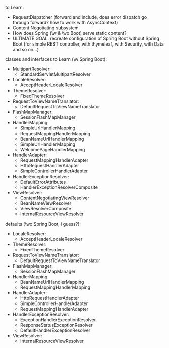 to Learn:
- RequestDispatcher (forward and include, does error dispatch go through forward? how to work with AsyncContext)
- Content Negotiating subsystem
- How does Spring (\w & \wo Boot) serve static content?
- ULTIMATE GOAL: recreate configuration of Spring Boot without Spring Boot (for simple REST controller, with thymeleaf, with Security, with Data and so on...)

classes and interfaces to Learn (\w Spring Boot):

- MultipartResolver:
  - StandardServletMultipartResolver
- LocaleResolver:
  - AcceptHeaderLocaleResolver
- ThemeResolver:
  - FixedThemeResolver
- RequestToViewNameTranslator:
  - DefaultRequestToViewNameTranslator
- FlashMapManager:
  - SessionFlashMapManager
- HandlerMapping:
  - SimpleUrlHandlerMapping
  - RequestMappingHandlerMapping
  - BeanNameUrlHandlerMapping
  - SimpleUrlHandlerMapping
  - WelcomePageHandlerMapping
- HandlerAdapter:
  - RequestMappingHandlerAdapter
  - HttpRequestHandlerAdapter
  - SimpleControllerHandlerAdapter
- HandlerExceptionResolver:
  - DefaultErrorAttributes
  - HandlerExceptionResolverComposite
- ViewResolver:
  - ContentNegotiatingViewResolver
  - BeanNameViewResolver
  - ViewResolverComposite
  - InternalResourceViewResolver
  
 
defaults (\wo Spring Boot, i guess?): 
- LocaleResolver:
  - AcceptHeaderLocaleResolver
- ThemeResolver:
  - FixedThemeResolver
- RequestToViewNameTranslator:
  - DefaultRequestToViewNameTranslator
- FlashMapManager:
  - SessionFlashMapManager
- HandlerMapping:
  - BeanNameUrlHandlerMapping
  - RequestMappingHandlerMapping
- HandlerAdapter:
  - HttpRequestHandlerAdapter
  - SimpleControllerHandlerAdapter
  - RequestMappingHandlerAdapter
- HandlerExceptionResolver:
  - ExceptionHandlerExceptionResolver
  - ResponseStatusExceptionResolver
  - DefaultHandlerExceptionResolver
- ViewResolver:
  - InternalResourceViewResolver
